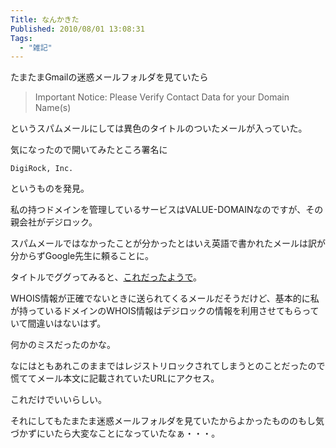 ```yaml
---
Title: なんかきた
Published: 2010/08/01 13:08:31
Tags:
  - "雑記"
---
```


たまたまGmailの迷惑メールフォルダを見ていたら

> Important Notice: Please Verify Contact Data for your Domain Name(s)

というスパムメールにしては異色のタイトルのついたメールが入っていた。


気になったので開いてみたところ署名に

`DigiRock, Inc.`

というものを発見。

私の持つドメインを管理しているサービスはVALUE-DOMAINなのですが、その親会社がデジロック。

スパムメールではなかったことが分かったとはいえ英語で書かれたメールは訳が分からずGoogle先生に頼ることに。

タイトルでググってみると、[これだったようで](https://www.value-domain.com/info.php?action=press&no=20041022-1)。

WHOIS情報が正確でないときに送られてくるメールだそうだけど、基本的に私が持っているドメインのWHOIS情報はデジロックの情報を利用させてもらっていて間違いはないはず。

何かのミスだったのかな。

なにはともあれこのままではレジストリロックされてしまうとのことだったので慌ててメール本文に記載されていたURLにアクセス。

これだけでいいらしい。

それにしてもたまたま迷惑メールフォルダを見ていたからよかったもののもし気づかずにいたら大変なことになっていたなぁ・・・。